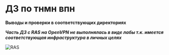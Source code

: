 # ДЗ по тнмн впн

**Выводы и проверки в соответствующих директориях**

***Часть ДЗ с RAS на OpenVPN не выполнялась в виде лабы т.к. имеется соответствующая инфраструктура в личных целях***

![RAS](https://user-images.githubusercontent.com/105001717/206138320-3ac07105-e833-4662-9219-869602242ae4.png)
